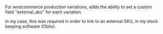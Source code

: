For woocommerce production variations, adds the ability to set a custom field "external_sku" for each variation.

In my case, this was required in order to link to an external SKU, in my stock keeping software (Oblio).
